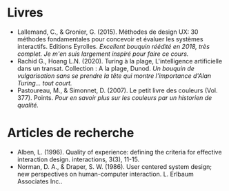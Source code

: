 # Livres
* Lallemand, C., & Gronier, G. (2015). Méthodes de design UX: 30 méthodes fondamentales pour concevoir et évaluer les systèmes interactifs. Editions Eyrolles.
*Excellent bouquin réédité en 2018, très complet. Je m'en suis largement inspiré pour faire ce cours.*
* Rachid G., Hoang L.N. (2020). Turing à la plage, L'intelligence artificielle dans un transat. Collection : A la plage, Dunod.
*Un bouquin de vulgarisation sans se prendre la tête qui montre l'importance d'Alan Turing... tout court.*
* Pastoureau, M., & Simonnet, D. (2007). Le petit livre des couleurs (Vol. 377). Points.
*Pour en savoir plus sur les couleurs par un historien de qualité.*

# Articles de recherche
* Alben, L. (1996). Quality of experience: defining the criteria for effective interaction design. interactions, 3(3), 11-15.
* Norman, D. A., & Draper, S. W. (1986). User centered system design; new perspectives on human-computer interaction. L. Erlbaum Associates Inc..


